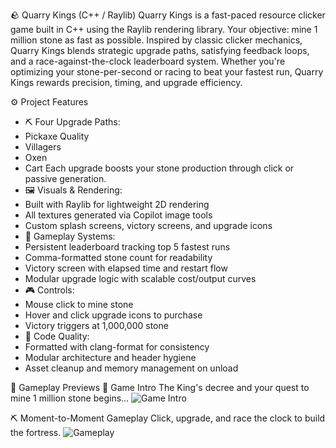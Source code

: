 🪨 Quarry Kings (C++ / Raylib)
Quarry Kings is a fast-paced resource clicker game built in C++ using the Raylib rendering library. Your objective: mine 1 million stone as fast as possible. Inspired by classic clicker mechanics, Quarry Kings blends strategic upgrade paths, satisfying feedback loops, and a race-against-the-clock leaderboard system.
Whether you're optimizing your stone-per-second or racing to beat your fastest run, Quarry Kings rewards precision, timing, and upgrade efficiency.

⚙️ Project Features
- ⛏️ Four Upgrade Paths:
- Pickaxe Quality
- Villagers
- Oxen
- Cart
Each upgrade boosts your stone production through click or passive generation.
- 🖼️ Visuals & Rendering:
- Built with Raylib for lightweight 2D rendering
- All textures generated via Copilot image tools
- Custom splash screens, victory screens, and upgrade icons
- 🧠 Gameplay Systems:
- Persistent leaderboard tracking top 5 fastest runs
- Comma-formatted stone count for readability
- Victory screen with elapsed time and restart flow
- Modular upgrade logic with scalable cost/output curves
- 🎮 Controls:
- Mouse click to mine stone
- Hover and click upgrade icons to purchase
- Victory triggers at 1,000,000 stone
- 🧹 Code Quality:
- Formatted with clang-format for consistency
- Modular architecture and header hygiene
- Asset cleanup and memory management on unload

🎥 Gameplay Previews
🏰 Game Intro
The King's decree and your quest to mine 1 million stone begins...
![Game Intro](https://github.com/naima59/Quarry_Kings/demo/Quarry_Kings_Gameplay.gif?raw=true)

⛏️ Moment-to-Moment Gameplay
Click, upgrade, and race the clock to build the fortress.
![Gameplay](https://github.com/naima59/Quarry_Kings/demo/Quarry_Kings_Gameplay.gif?raw=true)